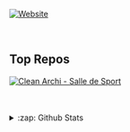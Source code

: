 [![Website](https://img.shields.io/website?label=teissieryannis.com&style=for-the-badge&logo=Tumblr&url=https%3A%2F%2Fteissieryannis.com)](https://teissieryannis.com)

<br />

## Top Repos

[![Clean Archi - Salle de Sport](https://github-readme-stats.vercel.app/api/pin/?username=teissieryannis&repo=SDS-CLEAN&theme=algolia)](https://github.com/anuraghazra/github-readme-stats)

<br />
<br />
<details>
  <summary>:zap: Github Stats</summary>
  <br />
  
  <center>
  
[![Yannis stats](https://github-readme-stats.vercel.app/api?username=TeissierYannis&theme=algolia)](https://github.com/anuraghazra/github-readme-stats)

  </center>
</details>
